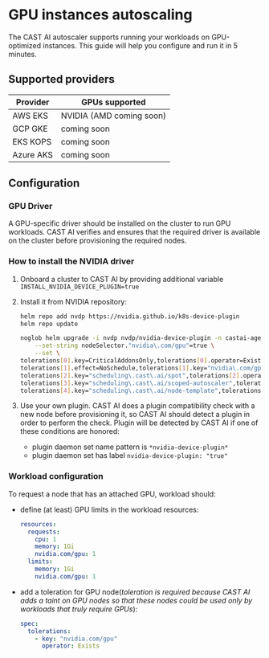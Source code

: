 # GPU instances autoscaling

The CAST AI autoscaler supports running your workloads on GPU-optimized instances.
This guide will help you configure and run it in 5 minutes.

## Supported providers

| Provider | GPUs supported |
|----------|--------------------------|
| AWS EKS   | NVIDIA (AMD coming soon) |
| GCP GKE   | coming soon |
| EKS KOPS  | coming soon |
| Azure AKS | coming soon |

## Configuration

### GPU Driver

A GPU-specific driver should be installed on the cluster to run GPU workloads. CAST AI verifies and ensures that the required driver is available on the cluster before provisioning the required nodes.

### How to install the NVIDIA driver

1. Onboard a cluster to CAST AI by providing additional variable `INSTALL_NVIDIA_DEVICE_PLUGIN=true`
2. Install it from NVIDIA repository:

    ``` bash
    helm repo add nvdp https://nvidia.github.io/k8s-device-plugin
    helm repo update
    ```

    ``` bash
    noglob helm upgrade -i nvdp nvdp/nvidia-device-plugin -n castai-agent \
        --set-string nodeSelector."nvidia\.com/gpu"=true \
        --set \
    tolerations[0].key=CriticalAddonsOnly,tolerations[0].operator=Exists,\
    tolerations[1].effect=NoSchedule,tolerations[1].key="nvidia\.com/gpu",tolerations[1].operator=Exists,\
    tolerations[2].key="scheduling\.cast\.ai/spot",tolerations[2].operator=Exists,\
    tolerations[3].key="scheduling\.cast\.ai/scoped-autoscaler",tolerations[3].operator=Exists,\
    tolerations[4].key="scheduling\.cast\.ai/node-template",tolerations[4].operator=Exists
    ```

3. Use your own plugin. CAST AI does a plugin compatibility check with a new node before provisioning it, so CAST AI should detect a plugin in order to perform the check. Plugin will be detected by CAST AI if one of these conditions are honored:
    - plugin daemon set name pattern is `*nvidia-device-plugin*`
    - plugin daemon set has label `nvidia-device-plugin: "true"`

### Workload configuration

To request a node that has an attached GPU, workload should:

- define (at least) GPU limits in the workload resources:

    ``` yaml
    resources:
      requests:
        cpu: 1
        memory: 1Gi
        nvidia.com/gpu: 1
      limits:
        memory: 1Gi
        nvidia.com/gpu: 1
    ```

- add a toleration for GPU node(*toleration is required because CAST AI adds a taint on GPU nodes so that these nodes could be used only by workloads that truly require GPUs*):

    ``` yaml
    spec:
      tolerations:
        - key: "nvidia.com/gpu"
          operator: Exists
    ```
